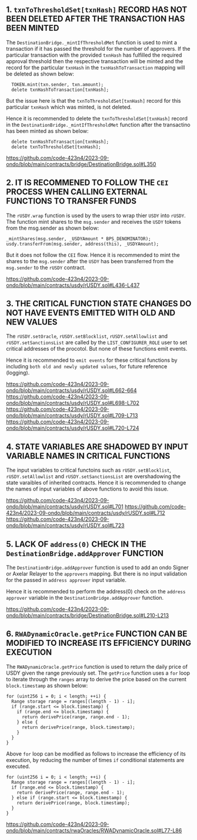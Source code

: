 ## 1. `txnToThresholdSet[txnHash]` RECORD HAS NOT BEEN DELETED AFTER THE TRANSACTION HAS BEEN MINTED

The `DestinationBridge._mintIfThresholdMet` function is used to mint a transaction if it has passed the threshold for the number of approvers. If the particular transaction with the provided `txnHash` has fulfilled the required approval threshold then the respective transaction will be minted and the record for the particular `txnHash` in the `txnHashToTransaction` mapping will be deleted as shown below:

      TOKEN.mint(txn.sender, txn.amount);
      delete txnHashToTransaction[txnHash];

But the issue here is that the `txnToThresholdSet[txnHash]` record for this particular `txnHash` which was minted, is not deleted.

Hence it is recommended to delete the `txnToThresholdSet[txnHash]` record in the `DestinationBridge._mintIfThresholdMet` function after the transactino has been minted as shown below:

      delete txnHashToTransaction[txnHash]; 
      delete txnToThresholdSet[txnHash];       

https://github.com/code-423n4/2023-09-ondo/blob/main/contracts/bridge/DestinationBridge.sol#L350

## 2. IT IS RECOMMENED TO FOLLOW THE `CEI` PROCESS WHEN CALLING EXTERNAL FUNCTIONS TO TRANSFER FUNDS

The `rUSDY.wrap` function is used by the users to wrap thier `USDY` into `rUSDY`. The function mint shares to the `msg.sender` and receives the `USDY` tokens from the msg.sender as shown below:

    _mintShares(msg.sender, _USDYAmount * BPS_DENOMINATOR);
    usdy.transferFrom(msg.sender, address(this), _USDYAmount);

But it does not follow the `CEI` flow. Hence it is recommended to mint the shares to the `msg.sender` after the `USDY` has been transferred from the `msg.sender` to the `rUSDY` contract.

https://github.com/code-423n4/2023-09-ondo/blob/main/contracts/usdy/rUSDY.sol#L436-L437

## 3. THE CRITICAL FUNCTION STATE CHANGES DO NOT HAVE EVENTS EMITTED WITH OLD AND NEW VALUES

The `rUSDY.setOracle`, `rUSDY.setBlocklist`, `rUSDY.setAllowlist` and `rUSDY.setSanctionsList` are called by the `LIST_CONFIGURER_ROLE` user to set critical addresses of the procotol. But none of these functions emit events. 

Hence it is recommended to `emit events` for these critical functions by including `both old and newly updated values`, for future reference (logging).

https://github.com/code-423n4/2023-09-ondo/blob/main/contracts/usdy/rUSDY.sol#L662-664
https://github.com/code-423n4/2023-09-ondo/blob/main/contracts/usdy/rUSDY.sol#L698-L702
https://github.com/code-423n4/2023-09-ondo/blob/main/contracts/usdy/rUSDY.sol#L709-L713
https://github.com/code-423n4/2023-09-ondo/blob/main/contracts/usdy/rUSDY.sol#L720-L724

## 4. STATE VARIABLES ARE SHADOWED BY INPUT VARIABLE NAMES IN CRITICAL FUNCTIONS

The input variables to critical functoins such as `rUSDY.setBlocklist`, `rUSDY.setAllowlist` and `rUSDY.setSanctionsList` are overshadowing the state varaibles of inherited contracts. Hence it is recommended to change the names of input variables of above functions to avoid this issue.

https://github.com/code-423n4/2023-09-ondo/blob/main/contracts/usdy/rUSDY.sol#L701
https://github.com/code-423n4/2023-09-ondo/blob/main/contracts/usdy/rUSDY.sol#L712
https://github.com/code-423n4/2023-09-ondo/blob/main/contracts/usdy/rUSDY.sol#L723

## 5. LACK OF `address(0)` CHECK IN THE `DestinationBridge.addApprover` FUNCTION

The `DestinationBridge.addApprover` function is used to add an ondo Signer or Axelar Relayer to the `approvers` mapping. But there is no input validation for the passed in `address approver` input variable.

Hence it is recommended to perform the address(0) check on the `address approver` variable in the `DestinationBridge.addApprover` function.

https://github.com/code-423n4/2023-09-ondo/blob/main/contracts/bridge/DestinationBridge.sol#L210-L213

## 6. `RWADynamicOracle.getPrice` FUNCTION CAN BE MODIFIED TO INCREASE ITS EFFICIENCY DURING EXECUTION

The `RWADynamicOracle.getPrice` function is used to return the daily price of USDY given the range previously set. The `getPrice` function uses a `for` loop to iterate through the `ranges` array to derive the price based on the current `block.timestamp` as shown below:

    for (uint256 i = 0; i < length; ++i) {
      Range storage range = ranges[(length - 1) - i];
      if (range.start <= block.timestamp) {
        if (range.end <= block.timestamp) {
          return derivePrice(range, range.end - 1);
        } else {
          return derivePrice(range, block.timestamp);
        }
      }
    }

Above `for` loop can be modified as follows to increase the efficiency of its execution, by reducing the number of times `if` conditional statements are executed.

    for (uint256 i = 0; i < length; ++i) {
      Range storage range = ranges[(length - 1) - i];
      if (range.end <= block.timestamp) {
        return derivePrice(range, range.end - 1);
      } else if (range.start <= block.timestamp) {
        return derivePrice(range, block.timestamp);        
      }
    }

https://github.com/code-423n4/2023-09-ondo/blob/main/contracts/rwaOracles/RWADynamicOracle.sol#L77-L86
